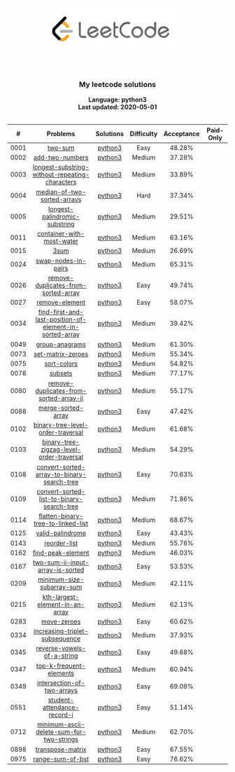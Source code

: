 <p align="center"><img width="300" src="./resources/site-logo.png"></p>
<p align="center">
    <img src="https://img.shields.io/badge/Solved/Total(Locked)-37/1321(208)-green.svg?style=flat-square" alt="">
    <img src="https://img.shields.io/badge/Hard-1-blue.svg?style=flat-square" alt="">
    <img src="https://img.shields.io/badge/Medium-23-blue.svg?style=flat-square" alt="">
    <img src="https://img.shields.io/badge/Easy-13-blue.svg?style=flat-square" alt="">
</p>
<h3 align="center">My leetcode solutions</h3>

<p align="center">
    <b>Language: python3</b>
    <br>
    <b>Last updated: 2020-05-01</b>
    <br><br>
</p>

| # | Problems | Solutions | Difficulty | Acceptance | Paid-Only
|:--:|:-----:|:---------:|:----:|:----:|:----:|
|0001|[two-sum](https://leetcode.com/problems/two-sum/)|[python3](./solutions/0001.two-sum/two-sum.py)|Easy|48.28%||
|0002|[add-two-numbers](https://leetcode.com/problems/add-two-numbers/)|[python3](./solutions/0002.add-two-numbers/add-two-numbers.py)|Medium|37.28%||
|0003|[longest-substring-without-repeating-characters](https://leetcode.com/problems/longest-substring-without-repeating-characters/)|[python3](./solutions/0003.longest-substring-without-repeating-characters/longest-substring-without-repeating-characters.py)|Medium|33.89%||
|0004|[median-of-two-sorted-arrays](https://leetcode.com/problems/median-of-two-sorted-arrays/)|[python3](./solutions/0004.median-of-two-sorted-arrays/median-of-two-sorted-arrays.py)|Hard|37.34%||
|0005|[longest-palindromic-substring](https://leetcode.com/problems/longest-palindromic-substring/)|[python3](./solutions/0005.longest-palindromic-substring/longest-palindromic-substring.py)|Medium|29.51%||
|0011|[container-with-most-water](https://leetcode.com/problems/container-with-most-water/)|[python3](./solutions/0011.container-with-most-water/container-with-most-water.py)|Medium|63.16%||
|0015|[3sum](https://leetcode.com/problems/3sum/)|[python3](./solutions/0015.3sum/3sum.py)|Medium|26.69%||
|0024|[swap-nodes-in-pairs](https://leetcode.com/problems/swap-nodes-in-pairs/)|[python3](./solutions/0024.swap-nodes-in-pairs/swap-nodes-in-pairs.py)|Medium|65.31%||
|0026|[remove-duplicates-from-sorted-array](https://leetcode.com/problems/remove-duplicates-from-sorted-array/)|[python3](./solutions/0026.remove-duplicates-from-sorted-array/remove-duplicates-from-sorted-array.py)|Easy|49.74%||
|0027|[remove-element](https://leetcode.com/problems/remove-element/)|[python3](./solutions/0027.remove-element/remove-element.py)|Easy|58.07%||
|0034|[find-first-and-last-position-of-element-in-sorted-array](https://leetcode.com/problems/find-first-and-last-position-of-element-in-sorted-array/)|[python3](./solutions/0034.find-first-and-last-position-of-element-in-sorted-array/find-first-and-last-position-of-element-in-sorted-array.py)|Medium|39.42%||
|0049|[group-anagrams](https://leetcode.com/problems/group-anagrams/)|[python3](./solutions/0049.group-anagrams/group-anagrams.py)|Medium|61.30%||
|0073|[set-matrix-zeroes](https://leetcode.com/problems/set-matrix-zeroes/)|[python3](./solutions/0073.set-matrix-zeroes/set-matrix-zeroes.py)|Medium|55.34%||
|0075|[sort-colors](https://leetcode.com/problems/sort-colors/)|[python3](./solutions/0075.sort-colors/sort-colors.py)|Medium|54.82%||
|0078|[subsets](https://leetcode.com/problems/subsets/)|[python3](./solutions/0078.subsets/subsets.py)|Medium|77.17%||
|0080|[remove-duplicates-from-sorted-array-ii](https://leetcode.com/problems/remove-duplicates-from-sorted-array-ii/)|[python3](./solutions/0080.remove-duplicates-from-sorted-array-ii/remove-duplicates-from-sorted-array-ii.py)|Medium|55.17%||
|0088|[merge-sorted-array](https://leetcode.com/problems/merge-sorted-array/)|[python3](./solutions/0088.merge-sorted-array/merge-sorted-array.py)|Easy|47.42%||
|0102|[binary-tree-level-order-traversal](https://leetcode.com/problems/binary-tree-level-order-traversal/)|[python3](./solutions/0102.binary-tree-level-order-traversal/binary-tree-level-order-traversal.py)|Medium|61.68%||
|0103|[binary-tree-zigzag-level-order-traversal](https://leetcode.com/problems/binary-tree-zigzag-level-order-traversal/)|[python3](./solutions/0103.binary-tree-zigzag-level-order-traversal/binary-tree-zigzag-level-order-traversal.py)|Medium|54.29%||
|0108|[convert-sorted-array-to-binary-search-tree](https://leetcode.com/problems/convert-sorted-array-to-binary-search-tree/)|[python3](./solutions/0108.convert-sorted-array-to-binary-search-tree/convert-sorted-array-to-binary-search-tree.py)|Easy|70.63%||
|0109|[convert-sorted-list-to-binary-search-tree](https://leetcode.com/problems/convert-sorted-list-to-binary-search-tree/)|[python3](./solutions/0109.convert-sorted-list-to-binary-search-tree/convert-sorted-list-to-binary-search-tree.py)|Medium|71.86%||
|0114|[flatten-binary-tree-to-linked-list](https://leetcode.com/problems/flatten-binary-tree-to-linked-list/)|[python3](./solutions/0114.flatten-binary-tree-to-linked-list/flatten-binary-tree-to-linked-list.py)|Medium|68.67%||
|0125|[valid-palindrome](https://leetcode.com/problems/valid-palindrome/)|[python3](./solutions/0125.valid-palindrome/valid-palindrome.py)|Easy|43.43%||
|0143|[reorder-list](https://leetcode.com/problems/reorder-list/)|[python3](./solutions/0143.reorder-list/reorder-list.py)|Medium|55.76%||
|0162|[find-peak-element](https://leetcode.com/problems/find-peak-element/)|[python3](./solutions/0162.find-peak-element/find-peak-element.py)|Medium|46.03%||
|0167|[two-sum-ii-input-array-is-sorted](https://leetcode.com/problems/two-sum-ii-input-array-is-sorted/)|[python3](./solutions/0167.two-sum-ii-input-array-is-sorted/two-sum-ii-input-array-is-sorted.py)|Easy|53.53%||
|0209|[minimum-size-subarray-sum](https://leetcode.com/problems/minimum-size-subarray-sum/)|[python3](./solutions/0209.minimum-size-subarray-sum/minimum-size-subarray-sum.py)|Medium|42.11%||
|0215|[kth-largest-element-in-an-array](https://leetcode.com/problems/kth-largest-element-in-an-array/)|[python3](./solutions/0215.kth-largest-element-in-an-array/kth-largest-element-in-an-array.py)|Medium|62.13%||
|0283|[move-zeroes](https://leetcode.com/problems/move-zeroes/)|[python3](./solutions/0283.move-zeroes/move-zeroes.py)|Easy|60.62%||
|0334|[increasing-triplet-subsequence](https://leetcode.com/problems/increasing-triplet-subsequence/)|[python3](./solutions/0334.increasing-triplet-subsequence/increasing-triplet-subsequence.py)|Medium|37.93%||
|0345|[reverse-vowels-of-a-string](https://leetcode.com/problems/reverse-vowels-of-a-string/)|[python3](./solutions/0345.reverse-vowels-of-a-string/reverse-vowels-of-a-string.py)|Easy|49.68%||
|0347|[top-k-frequent-elements](https://leetcode.com/problems/top-k-frequent-elements/)|[python3](./solutions/0347.top-k-frequent-elements/top-k-frequent-elements.py)|Medium|60.94%||
|0349|[intersection-of-two-arrays](https://leetcode.com/problems/intersection-of-two-arrays/)|[python3](./solutions/0349.intersection-of-two-arrays/intersection-of-two-arrays.py)|Easy|69.08%||
|0551|[student-attendance-record-i](https://leetcode.com/problems/student-attendance-record-i/)|[python3](./solutions/0551.student-attendance-record-i/student-attendance-record-i.py)|Easy|51.14%||
|0712|[minimum-ascii-delete-sum-for-two-strings](https://leetcode.com/problems/minimum-ascii-delete-sum-for-two-strings/)|[python3](./solutions/0712.minimum-ascii-delete-sum-for-two-strings/minimum-ascii-delete-sum-for-two-strings.py)|Medium|62.70%||
|0898|[transpose-matrix](https://leetcode.com/problems/transpose-matrix/)|[python3](./solutions/0898.transpose-matrix/transpose-matrix.py)|Easy|67.55%||
|0975|[range-sum-of-bst](https://leetcode.com/problems/range-sum-of-bst/)|[python3](./solutions/0975.range-sum-of-bst/range-sum-of-bst.py)|Easy|76.62%||

